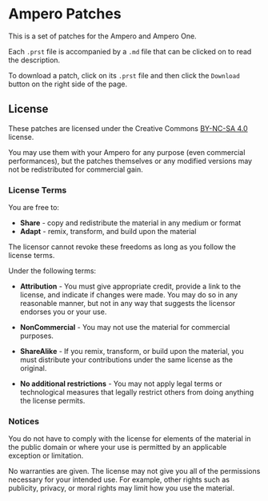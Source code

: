 # Ampero Patches

This is a set of patches for the Ampero and Ampero One.

Each `.prst` file is accompanied by a `.md` file that can be clicked on to read the description.

To download a patch, click on its `.prst` file and then click the `Download` button on the right side of the page.

## License

These patches are licensed under the Creative Commons [BY-NC-SA
4.0](https://creativecommons.org/licenses/by-nc-sa/4.0/) license.

You may use them with your Ampero for any purpose (even commercial
performances), but the patches themselves or any modified versions may
not be redistributed for commercial gain.

### License Terms

You are free to:

 * **Share** - copy and redistribute the material in any medium or format
 * **Adapt** - remix, transform, and build upon the material

The licensor cannot revoke these freedoms as long as you follow the license terms.

Under the following terms:

 * **Attribution** - You must give appropriate credit, provide a link to
   the license, and indicate if changes were made. You may do so in
   any reasonable manner, but not in any way that suggests the
   licensor endorses you or your use.

 * **NonCommercial** - You may not use the material for commercial
     purposes.

 * **ShareAlike** - If you remix, transform, or build upon the
     material, you must distribute your contributions under the same
     license as the original.

 * **No additional restrictions** - You may not apply legal terms or
     technological measures that legally restrict others from doing
     anything the license permits.

### Notices

You do not have to comply with the license for elements of the
material in the public domain or where your use is permitted by an
applicable exception or limitation.
 
No warranties are given. The license may not give you all of the
permissions necessary for your intended use. For example, other rights
such as publicity, privacy, or moral rights may limit how you use the
material.
